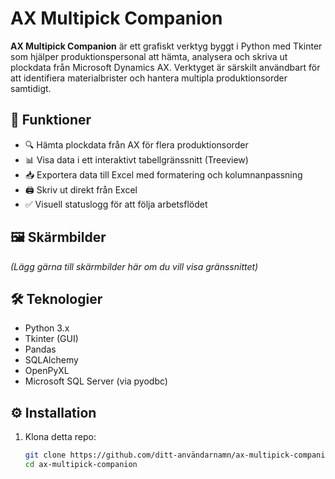 # AX Multipick Companion

**AX Multipick Companion** är ett grafiskt verktyg byggt i Python med Tkinter som hjälper produktionspersonal att hämta, analysera och skriva ut plockdata från Microsoft Dynamics AX. Verktyget är särskilt användbart för att identifiera materialbrister och hantera multipla produktionsorder samtidigt.

## 🧩 Funktioner

- 🔍 Hämta plockdata från AX för flera produktionsorder
- 📊 Visa data i ett interaktivt tabellgränssnitt (Treeview)
- 📥 Exportera data till Excel med formatering och kolumnanpassning
- 🖨️ Skriv ut direkt från Excel
- ✅ Visuell statuslogg för att följa arbetsflödet

## 🖼️ Skärmbilder

*(Lägg gärna till skärmbilder här om du vill visa gränssnittet)*

## 🛠️ Teknologier

- Python 3.x
- Tkinter (GUI)
- Pandas
- SQLAlchemy
- OpenPyXL
- Microsoft SQL Server (via pyodbc)

## ⚙️ Installation

1. Klona detta repo:
   ```bash
   git clone https://github.com/ditt-användarnamn/ax-multipick-companion.git
   cd ax-multipick-companion
   ```
